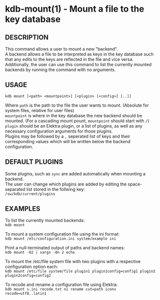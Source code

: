 kdb-mount(1) - Mount a file to the key database
===============================================

## DESCRIPTION

This command allows a user to mount a new "backend".  
A backend allows a file to be interpreted as keys in the key database such that any edits to the keys are reflected in the file and vice versa.  
Additionally, the user can use this command to list the currently mounted backends by running the command with no arguments.  

## USAGE

`kdb mount [<path> <mountpoint>] [<plugin> [<config>] [..]]`  

Where `path` is the path to the file the user wants to mount. (Absolute for system files, relative for user files)  
`mountpoint` is where in the key database the new backend should be mounted. (For a cascading mount pount, `mountpoint` should start with `/`)  
`plugin` should be an Elektra plugin, or a list of plugins, as well as any necessary configuration arguments for those plugins.  
Plugins may be followed by a `,` seperated list of keys and their corresponding values which will be written below the backend configuration.  

## DEFAULT PLUGINS

Some plugins, such as `sync` are added automatically when mounting a backend.  
The user can change which plugins are added by editing the space-separated list stored in the follwing key:  
`/sw/kdb/current/plugins`  

## EXAMPLES

To list the currently mounted backends:  
	`kdb mount`  

To mount a system configuration file using the ini format:  
	`kdb mount /etc/configuration.ini system/example ini`  

Print a null-terminated output of paths and backend names:  
	`kdb mount -02 | xargs -0n 2 echo`  

To mount the /etc/file system file with two plugins with a respective configuration option each:  
	`kdb mount /etc/file system/file plugin1 plugin1config=config1 plugin2 plugin2config=config2`  

To recode and rename a configuration file using Elektra:  
	`kdb mount s.ini recode.txt ni rename cut=path iconv recode=utf8..latin1`  

